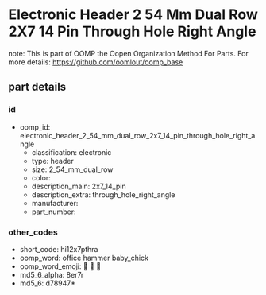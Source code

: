 # Electronic Header 2 54 Mm Dual Row 2X7 14 Pin Through Hole Right Angle  

note: This is part of OOMP the Oopen Organization Method For Parts. For more details: https://github.com/oomlout/oomp_base

##  part details





### id
* oomp_id: electronic_header_2_54_mm_dual_row_2x7_14_pin_through_hole_right_angle
  * classification: electronic
  * type: header
  * size: 2_54_mm_dual_row
  * color: 
  * description_main: 2x7_14_pin
  * description_extra: through_hole_right_angle
  * manufacturer: 
  * part_number: 

### other_codes
* short_code: hi12x7pthra
* oomp_word: office hammer baby_chick
* oomp_word_emoji: :office: :hammer: :baby_chick:
* md5_6_alpha: 8er7r
* md5_6: d78947* 